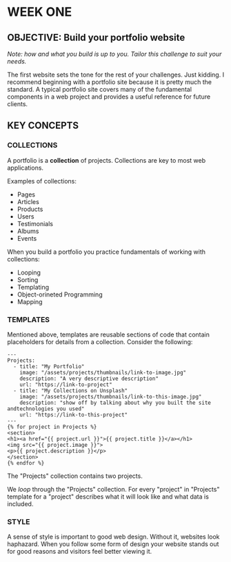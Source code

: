 # WEEK ONE

## OBJECTIVE: Build your portfolio website

_Note: how and what you build is up to you. Tailor this challenge to suit your needs._

The first website sets the tone for the rest of your challenges. Just kidding. I recommend beginning with a portfolio site because it is pretty much the standard. A typical portfolio site covers many of the fundamental components in a web project and provides a useful reference for future clients.

## KEY CONCEPTS

### COLLECTIONS

A portfolio is a __collection__ of projects. Collections are key to most web applications.

Examples of collections:

- Pages
- Articles
- Products
- Users
- Testimonials
- Albums
- Events

When you build a portfolio you practice fundamentals of working with collections:

- Looping
- Sorting
- Templating
- Object-orineted Programming
- Mapping

### TEMPLATES

Mentioned above, templates are reusable sections of code that contain placeholders for details from a collection. Consider the following:

```
---
Projects:
  - title: "My Portfolio"
    image: "/assets/projects/thumbnails/link-to-image.jpg"
    description: "A very descriptive description"
    url: "https://link-to-project"
  - title: "My Collections on Unsplash"
    image: "/assets/projects/thumbnails/link-to-this-image.jpg"
    description: "show off by talking about why you built the site andtechnologies you used"
    url: "https://link-to-this-project"
---
{% for project in Projects %}
<section>
<h1><a href="{{ project.url }}">{{ project.title }}</a></h1>
<img src="{{ project.image }}">
<p>{{ project.description }}</p>
</section>
{% endfor %}
```

The "Projects" collection contains two projects.

We _loop_ through the "Projects" collection. For every "project" in "Projects" template for a "project" describes what it will look like and what data is included.

### STYLE

A sense of style is important to good web design. Without it, websites look haphazard. When you follow some form of design your website stands out for good reasons and visitors feel better viewing it.
